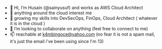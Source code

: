 - 👋 Hi, I’m Husain (@sainyusuf) and works as AWS Cloud Architect
- 👀 anything around the cloud interest me
- 🌱 growing my skills into DevSecOps, FinOps, Cloud Architect ( whatever it is in the cloud )
- 💞️ I’m looking to collaborate on anything (feel free to connect to me)
- 📫 reachable at k4mbingoce@yahoo.com (no fear it is not a spam mail, it's just the email i've been using since I'm 13)

<!---
mastercam123/mastercam123 is a ✨ special ✨ repository because its `README.md` (this file) appears on your GitHub profile.
You can click the Preview link to take a look at your changes.
--->
